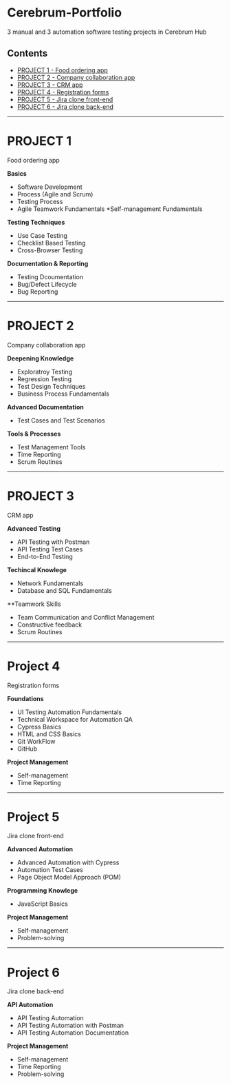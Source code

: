 # Cerebrum-Portfolio
3 manual and 3 automation software testing projects in Cerebrum Hub

## Contents
- [PROJECT 1 - Food ordering app](#project-1)
- [PROJECT 2 - Company collaboration app](#project-2)
- [PROJECT 3 - CRM app](#project-3)
- [PROJECT 4 - Registration forms](#project-4)
- [PROJECT 5 - Jira clone front-end](#project-5)
- [PROJECT 6 - Jira clone back-end](#project-6)


***

# PROJECT 1
Food ordering app

**Basics**
* Software Development
* Process (Agile and Scrum)
* Testing Process
* Agile Teamwork Fundamentals
 *Self-management Fundamentals

**Testing Techniques**
* Use Case Testing
* Checklist Based Testing
* Cross-Browser Testing

**Documentation & Reporting**
* Testing Dcoumentation
* Bug/Defect Lifecycle
* Bug Reporting

***

# PROJECT 2
Company collaboration app

**Deepening Knowledge**
* Exploratroy Testing
* Regression Testing
* Test Design Techniques
* Business Process Fundamentals

**Advanced Documentation**
* Test Cases and Test Scenarios

**Tools & Processes**
* Test Management Tools
* Time Reporting
* Scrum Routines

***

# PROJECT 3
CRM app

**Advanced Testing**
* API Testing with Postman
* API Testing Test Cases
* End-to-End Testing

**Techincal Knowlege**
* Network Fundamentals
* Database and SQL Fundamentals

**Teamwork Skills
* Team Communication and Conflict Management
* Constructive feedback
* Scrum Routines

***

# Project 4
Registration forms

**Foundations**
* UI Testing Automation Fundamentals
* Technical Workspace for Automation QA
* Cypress Basics
* HTML and CSS Basics
* Git WorkFlow
* GitHub

**Project Management**
* Self-management
* Time Reporting

***

# Project 5
Jira clone front-end

**Advanced Automation**
* Advanced Automation with Cypress
* Automation Test Cases
* Page Object Model Approach (POM)

**Programming Knowlege**
* JavaScript Basics

**Project Management**
* Self-management
* Problem-solving

***

# Project 6
Jira clone back-end

**API Automation**
* API Testing Automation
* API Testing Automation with Postman
* API Testing Automation Documentation

**Project Management**
* Self-management
* Time Reporting
* Problem-solving
